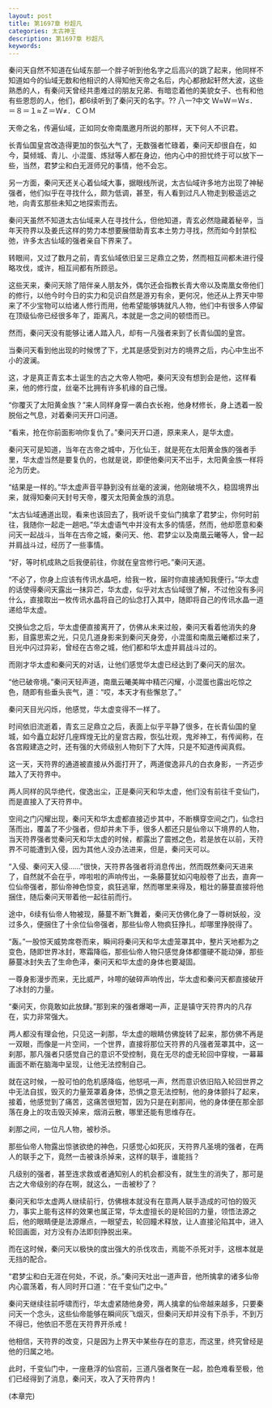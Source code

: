 ```yaml
---
layout: post
title: 第1697章 秒超凡
categories: 太古神王
description: 第1697章 秒超凡
keywords:
---
```


秦问天自然不知道在仙域东部一个胖子听到他名字之后高兴的跳了起来，他同样不知道如今的仙域无数和他相识的人得知他天帝之名后，内心都掀起轩然大波，这些熟悉的人，有秦问天曾经共患难过的朋友兄弟、有暗恋着他的美貌女子、也有和他有些恩怨的人，他们，都6续听到了秦问天的名字。?? 八一?中文 Ｗ≈Ｗ＝Ｗ≤．＝８＝１≈Ｚ＝Ｗ≠．ＣＯＭ

天帝之名，传遍仙域，正如同女帝南凰邀月所说的那样，天下何人不识君。

长青仙国皇宫改造得更加的恢弘大气了，无数强者忙碌着，秦问天却很自在，如今，莫倾城、青儿、小混蛋、炼狱等人都在身边，他内心中的担忧终于可以放下一些，当然，君梦尘和白无涯师兄的事情，他不会忘。

另一方面，秦问天还关心着仙域大事，据眼线所说，太古仙域许多地方出现了神秘强者，他们似乎在寻找什么，颇为低调，甚至，有人看到过凡人物走到极遥远之地，向青玄那些未知之地探索而去。

秦问天虽然不知道太古仙域来人在寻找什么，但他知道，青玄必然隐藏着秘辛，当年天符界以及姜氏这样的势力本想要展借助青玄本土势力寻找，然而如今封禁松弛，许多太古仙域的强者亲自下界来了。

转眼间，又过了数月之前，青玄仙域依旧呈三足鼎立之势，然而相互间都未进行侵略攻伐，或许，相互间都有所顾忌。

这些天来，秦问天除了陪伴亲人朋友外，偶尔还会指教长青大帝以及南凰女帝他们的修行，以他今时今日的实力和见识自然是游刃有余，更何况，他还从上界天中带来了不少宝物可以给诸人修行而用，他希望能够铸就凡人物，他们中有很多人停留在顶级仙帝已经很多年了，距离凡，本就是一念之间的顿悟而已。

然而，秦问天没有能够让诸人踏入凡，却有一凡强者来到了长青仙国的皇宫。

当秦问天看到他出现的时候愣了下，尤其是感受到对方的境界之后，内心中生出不小的波澜。

这，才是真正青玄本土诞生的古之大帝人物吧，秦问天没有想到会是他，这样看来，他的修行度，丝毫不比拥有许多机缘的自己慢。

“你覆灭了太阳黄金族？”来人同样身穿一袭白衣长袍，他身材修长，身上透着一股脱俗之气息，对着秦问天开口问道。

“看来，抢在你前面影响你复仇了。”秦问天开口道，原来来人，是华太虚。

秦问天可是知道，当年在古帝之城中，万化仙王，就是死在太阳黄金族的强者手里，华太虚当然是要复仇的，也就是说，即便他秦问天不出手，太阳黄金族一样将沦为历史。

“结果是一样的。”华太虚声音平静到没有丝毫的波澜，他刚破境不久，稳固境界出来，就得知秦问天封号天帝，覆灭太阳黄金族的消息。

“太古仙域通道出现，看来也该回去了，我听说千变仙门擒拿了君梦尘，你何时前往，我随你一起走一趟吧。”华太虚语气中并没有太多的情感，然而，他却愿意和秦问天一起战斗，当年在古帝之城，秦问天、他、君梦尘以及南凰云曦等人，曾一起并肩战斗过，经历了一些事情。

“好，等时机成熟之后我便前往，你就在皇宫修行吧。”秦问天道。

“不必了，你身上应该有传讯水晶吧，给我一枚，届时你直接通知我便行。”华太虚的话使得秦问天露出一抹异芒，华太虚，似乎对太古仙域很了解，不过他没有多问什么，直接取出一枚传讯水晶将自己的仙念打入其中，随即将自己的传讯水晶一道递给华太虚。

交换仙念之后，华太虚便直接离开了，仿佛从未来过般，秦问天看着他消失的身影，目露思索之光，只见几道身影来到秦问天身旁，小混蛋和南凰云曦都过来了，目光中闪过异彩，曾经在古帝之城，他们都和华太虚并肩战斗过的。

而刚才华太虚和秦问天的对话，让他们感觉华太虚已经达到了秦问天的层次。

“他已破帝境。”秦问天轻声道，南凰云曦美眸中精芒闪耀，小混蛋也露出吃惊之色，随即有些垂头丧气，道：“哎，本天才有些懈怠了。”

秦问天目光闪烁，他感觉，华太虚变得不一样了。

时间依旧流逝着，青玄三足鼎立之后，表面上似乎平静了很多，在长青仙国的皇城，如今矗立起好几座辉煌无比的皇宫古殿，恢弘壮观，鬼斧神工，有传闻称，在各宫殿建造之时，还有强的大师级别人物刻下了大阵，只是不知道传闻真假。

这一天，天符界的通道被直接从外面打开了，两道俊逸非凡的白衣身影，一齐迈步踏入了天符界中。

两人同样的风华绝代，俊逸出尘，正是秦问天和华太虚，他们没有前往千变仙门，而是直接入了天符界中。

空间之门闪耀出现，秦问天和华太虚都直接迈步其中，不断横穿空间之门，仙念扫荡而出，覆盖了不少强者，但却并未下手，很多人都还只是仙帝以下境界的人物，当天符界强者觉秦问天和华太虚的时候，都露出了震撼之色，若是放在以前，天符界不可能遭到入侵，因为其他人没办法进来，但是，秦问天可以。

“入侵、秦问天入侵……”很快，天符界各强者将消息传出，然而既然秦问天进来了，自然就不会在乎，哗啦啦的声响传出，一条藤蔓犹如闪电般卷了出去，直奔一位仙帝强者，那仙帝神色惊变，疯狂逃窜，然而哪里来得及，粗壮的藤蔓直接将他捆住，随后秦问天带着他一起往前而行。

途中，6续有仙帝人物被现，藤蔓不断飞舞着，秦问天仿佛化身了一尊树妖般，没过多久，便捆住了十余位仙帝强者，那些仙帝人物疯狂挣扎，却哪里挣脱得了。

“轰。”一股惊天威势席卷而来，瞬间将秦问天和华太虚笼罩其中，整片天地都为之变色，随即世界冰封，寒霜降临，那些仙帝人物只感觉身体都僵硬不能动弹，那些藤蔓冰封失去了生命色泽，秦问天和华太虚的身体也要凝固。

一尊身影漫步而来，无比威严，咔嚓的破碎声响传出，华太虚和秦问天都直接破开了冰封的力量。

“秦问天，你竟敢如此放肆。”那到来的强者爆喝一声，正是镇守天符界内的凡存在，实力非常强大。

两人都没有理会他，只见这一刹那，华太虚的眼睛仿佛旋转了起来，那仿佛不再是一双眼，而像是一片空间，一个世界，直接将那位天符界的凡强者笼罩其中，这一刹那，那凡强者只感觉自己的意识不受控制，竟在无尽的虚无轮回中穿梭，一幕幕画面不断在脑海中呈现，让他无法控制自己。

就在这时候，一股可怕的危机感降临，他怒吼一声，然而意识依旧陷入轮回世界之中无法自拔，毁灭的力量笼罩着身体，恐惧之意无法控制，他的身体颤抖了起来，接着，他感觉到了痛苦，这痛苦很短暂，因为只是在刹那间，他的身体便在那全部落在身上的攻击毁灭掉来，烟消云散，哪里还能有思维存在。

刹那之间，一位凡人物，被秒杀。

那些仙帝人物露出惊骇欲绝的神色，只感觉心如死灰，天符界凡圣境的强者，在两人的联手之下，竟然一击被诛杀掉来，这样的联手，谁能挡？

凡级别的强者，甚至连求救或者通知别人的机会都没有，就生生的消失了，那可是古之大帝级别的存在啊，就这么，一击被秒了？

秦问天和华太虚两人继续前行，仿佛根本就没有在意两人联手造成的可怕的毁灭力，事实上能有这样的效果也属正常，华太虚擅长的是轮回的力量，领悟法源之后，他的眼睛便是法源爆点，一眼望去，轮回瞳术释放，让人直接沦陷其中，进入轮回画面，对方没有办法即刻挣脱出来。

而在这时候，秦问天以极快的度出强大的杀伐攻击，焉能不杀死对手，这根本就是无挡的配合。

“君梦尘和白无涯在何处，不说，杀。”秦问天吐出一道声音，他所擒拿的诸多仙帝内心震荡着，有人同时开口道：“在千变仙门之中。”

秦问天继续往前呼啸而行，华太虚紧随他身旁，两人擒拿的仙帝越来越多，只要秦问天一个念头，这些仙帝能够在瞬间灰飞烟灭，但秦问天却并没有下杀手，不到万不得已，他依旧不愿在天符界开杀戒！

他相信，天符界的改变，只是因为上界天中某些存在的意志，而这里，终究曾经是他的归属之地。

此时，千变仙门中，一座悬浮的仙宫前，三道凡强者聚在一起，脸色难看至极，他们已经得到了消息，秦问天，攻入了天符界内！

(本章完)
